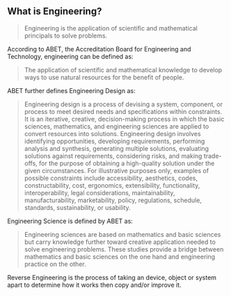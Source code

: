 ## What is Engineering?

 > Engineering is the application of scientific and mathematical principals to solve problems.

 According to ABET, the Accreditation Board for Engineering and Technology, engineering can be defined as:

 >  The application of scientific and mathematical knowledge to develop ways to use natural resources for the benefit of people.

 ABET further defines Engineering Design as:

  > Engineering design is a process of devising a system, component, or process to meet desired needs and specifications within constraints. It is an iterative, creative, decision-making process in which the basic sciences, mathematics, and engineering sciences are applied to convert resources into solutions. Engineering design involves identifying opportunities, developing requirements, performing analysis and synthesis, generating multiple solutions, evaluating solutions against requirements, considering risks, and making trade- offs, for the purpose of obtaining a high-quality solution under the given circumstances. For illustrative purposes only, examples of possible constraints include accessibility, aesthetics, codes, constructability, cost, ergonomics, extensibility, functionality, interoperability, legal considerations, maintainability, manufacturability, marketability, policy, regulations, schedule, standards, sustainability, or usability.

Engineering Science is defined by ABET as:

 > Engineering sciences are based on mathematics and basic sciences but carry knowledge further toward creative application needed to solve engineering problems. These studies provide a bridge between mathematics and basic sciences on the one hand and engineering practice on the other.

Reverse Engineering is the process of taking an device, object or system apart to determine how it works then copy and/or improve it.
